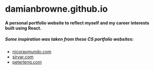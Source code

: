 # damianbrowne.github.io
#### A personal portfolio website to reflect myself and my career interests built using React.


##### Some inspiration was taken from these CS portfolio websites:
 - [nicoraymundo.com](http://nicoraymundo.com/)
 - [sirvar.com](https://sirvar.com/)
 - [peterleng.com](http://peterleng.com/)

